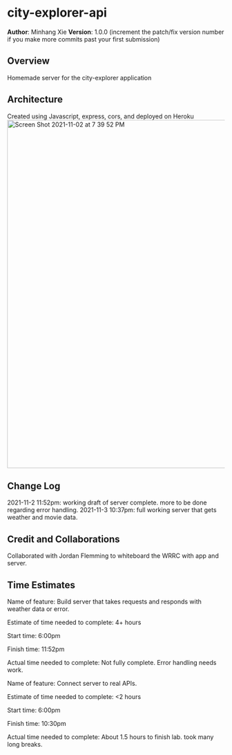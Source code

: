 # city-explorer-api

**Author**: Minhang Xie
**Version**: 1.0.0 (increment the patch/fix version number if you make more commits past your first submission)

## Overview
Homemade server for the city-explorer application

## Architecture
Created using Javascript, express, cors, and deployed on Heroku
<img width="805" alt="Screen Shot 2021-11-02 at 7 39 52 PM" src="https://user-images.githubusercontent.com/89370759/140020027-7da6ee94-9b2a-4615-9479-80a5a25e50a4.png">

## Change Log

2021-11-2 11:52pm: working draft of server complete. more to be done regarding error handling.
2021-11-3 10:37pm: full working server that gets weather and movie data. 

## Credit and Collaborations
Collaborated with Jordan Flemming to whiteboard the WRRC with app and server.

## Time Estimates
Name of feature: Build server that takes requests and responds with weather data or error.

Estimate of time needed to complete: 4+ hours

Start time: 6:00pm

Finish time: 11:52pm

Actual time needed to complete: Not fully complete. Error handling needs work.

Name of feature: Connect server to real APIs.

Estimate of time needed to complete: <2 hours

Start time: 6:00pm

Finish time: 10:30pm

Actual time needed to complete: About 1.5 hours to finish lab. took many long breaks.
